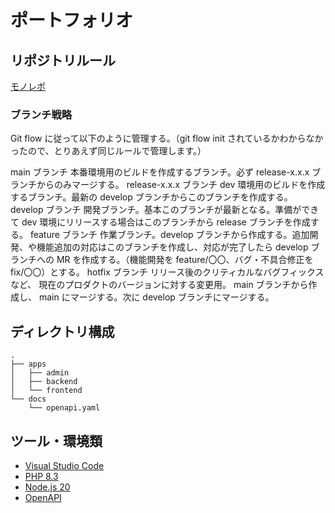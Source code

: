 # ポートフォリオ

## リポジトリルール

[モノレポ](https://www.atlassian.com/ja/git/tutorials/monorepos)

### ブランチ戦略

Git flow に従って以下のように管理する。（git flow init されているかわからなかったので、とりあえず同じルールで管理します。）

main ブランチ
本番環境用のビルドを作成するブランチ。必ず release-x.x.x ブランチからのみマージする。
release-x.x.x ブランチ
dev 環境用のビルドを作成するブランチ。最新の develop ブランチからこのブランチを作成する。
develop ブランチ
開発ブランチ。基本このブランチが最新となる。準備ができて dev 環境にリリースする場合はこのブランチから release ブランチを作成する。
feature ブランチ
作業ブランチ。develop ブランチから作成する。追加開発、や機能追加の対応はこのブランチを作成し、対応が完了したら develop ブランチへの MR を作成する。（機能開発を feature/〇〇、バグ・不具合修正を fix/〇〇）とする。
hotfix ブランチ
リリース後のクリティカルなバグフィックスなど、 現在のプロダクトのバージョンに対する変更用。 main ブランチから作成し、 main にマージする。次に develop ブランチにマージする。

## ディレクトリ構成

```console:ディレクトリ構成
.
├── apps
│   ├── admin
│   ├── backend
│   └── frontend
└── docs
    └── openapi.yaml
```

## ツール・環境類

- [Visual Studio Code](https://code.visualstudio.com/)
- [PHP 8.3](https://www.php.net/)
- [Node.js 20](https://nodejs.org/en/)
- [OpenAPI](https://swagger.io/specification/)

